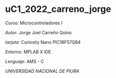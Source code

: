# uC1_2022_carreno_jorge

*Curso:* Microcontroladores I

*Autor:* Jorge Joel Carreño Quino

*tarjeta:* Curiosity Nano PIC18F57Q84

*Entorno:* MPLAB X IDE

*Lenguaje:* AMS - C

*UNIVERSIDAD NACIONAL DE PIURA*
